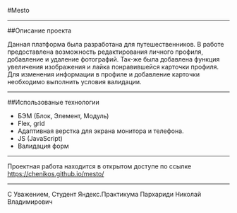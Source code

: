 #Mesto
___
##Описание проекта

Данная платформа была разработана для путешественников. В работе предоставлена возможность редактирования личного профиля, добавление и удаление фотографий. Так-же была добавлена функция увеличения изображения и лайка понравившейся карточки профиля. Для изменения информации в профиле и добавление карточки необходимо выполнить условия валидации.
___
##Использованые технологии
- БЭМ (Блок, Элемент, Модуль)
- Flex, grid 
- Адаптивная верстка для экрана монитора и телефона.
- JS (JavaScript)
- Валидация форм
___
Проектная работа находится в открытом доступе по ссылке https://chenikos.github.io/mesto/
___
С Уважением, 
Студент Яндекс.Практикума
Пархариди Николай Владимирович